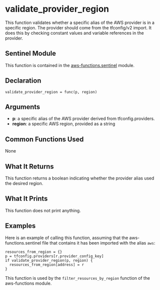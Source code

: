 # validate_provider_region
This function validates whether a specific alias of the AWS provider is in a specific region. The provider should come from the tfconfig/v2 import. It does this by checking constant values and variable references in the provider.

## Sentinel Module
This function is contained in the [aws-functions.sentinel](../aws-functions.sentinel) module.

## Declaration
`validate_provider_region = func(p, region)`

## Arguments
* **p**: a specific alias of the AWS provider derived from tfconfig.providers.
* **region**: a specific AWS region, provided as a string

## Common Functions Used
None

## What It Returns
This function returns a boolean indicating whether the provider alias used the desired region.

## What It Prints
This function does not print anything.

## Examples
Here is an example of calling this function, assuming that the aws-functions.sentinel file that contains it has been imported with the alias `aws`:
```
resources_from_region = {}
p = tfconfig.providers[r.provider_config_key]
if validate_provider_region(p, region) {
  resources_from_region[address] = r
}
```

This function is used by the `filter_resources_by_region` function of the aws-functions module.
